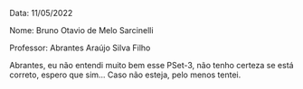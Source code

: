 
Data: 11/05/2022

Nome: Bruno Otavio de Melo Sarcinelli

Professor: Abrantes Araújo Silva Filho

Abrantes, eu não entendi muito bem esse PSet-3, não tenho certeza se está correto, espero que sim... Caso não esteja, pelo menos tentei.
